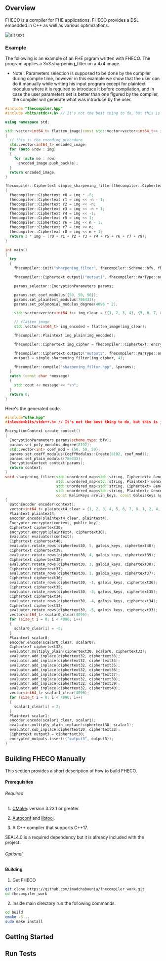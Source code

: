 ## Overview

FHECO is a compiler for FHE applications. FHECO provides a DSL embedded in C++ as well as various optimizations.

![alt text](https://lh3.googleusercontent.com/2-dyi6gLdBENz8Megq-EQjYLOifaq0wPbd1EVm4jBly1NBi-znMBJO4afjiRNKsElL_uelymrgZb1BghLxbLXw72LVhO7yLXEIVxeH0vye60oqzs9IivJHbAf3lQ5lcXsOqZOjlqlcO9OzSH-dcdj9Uk-11Uiiz0zmGqIgsS7T3dqKvEzoK42pS6Pgiufxhesp7lq9Fpp0GJSnwpdz8DeeK7l78u7Ac8RCMnDZzhXCZ6Qd2zWZeQRjAY2TKu2dpacEnON0Inr0Yzb3FaFJLgqFeIasGMSUCegh3YokKGflfzZvyH4a4T7Vh0S9aodXSYohEdeFsQcPTG73jaH9muPWwRUvafv5ewNzSebNKVqhj5G_q9l7Gk9fbUNkpTbOLxxCxSSYBQswKtRzkKTnxyMZQfLiAj6kdCobTtzC32qYa4pI-zltjLVAczqyEJrrhFTmyV5bW6QHxj2LXJoHqncXpKKtT5ulZlpJLnmW8FNXaSitSpnjZmbgc77yoA3XS84pWpDIxKrnooO8KQRpIyF5mc-l2hDJotoF0WCV80S7M4s6q87M4zj84QFmdyXgVj7Sdm2BNucda29irCM81xvHm0MBCLY6sCG0KeZX-tczi3Vro-jhshFnetg_8ZRBt0W0nvBVRfRG8nH_B0z9kQWe44Nr83nEdqDj3jJ1Ya7hVgf3gt8evPADG22a7ybJBAYw5RLHUMhjBnkuLgmxPjz1C3jNjaHGE3Tz-CaDzbvAHo3HKjPkCd350zkNKm9dW4JypaoLhRznh_FNzSe6AiI7P5KOJr5H9TPlUvYM6QdYOK4Rv6A-YgUYRl6FJLTbfnOSS9XgktFJwJsppT3rWvuffSkI-rJ2HcgvrMMfVI08_iYUbOR7K_UVVDdsJnrTG_xLJpUi1VT8uTPWrvDMroiAUOiTpj7B6gt4bzzCRp5OyhaP9G2I91ImrHzrT-kKLdzbYlO6VJvjQTmE70Xa3ROVBQRCdY8L5XX_ptHLXrLJGEe0YssSBXAda4uA=w1518-h642-no?authuser=0)

### Example

The following is an example of an FHE prgram written with FHECO. The program applies a 3x3 sharpening_filter on a 4x4 image.

* Note : Parameters selection is supposed to be done by the compiler during compile time, however in this example we show that the user can do it manually while writing his input program except for plaintext modulus where it is required to introduce it before compilation, and in case the user parameters set is better than one figured by the compiler, the compiler will generate what was introduce by the user.

```cpp
#include "fhecompiler.hpp"
#include <bits/stdc++.h> // It's not the best thing to do, but this is just for testing 

using namespace std;

std::vector<int64_t> flatten_image(const std::vector<vector<int64_t>> img)
{
  // this is the encoding procedure
  std::vector<int64_t> encoded_image;
  for (auto &row : img)
  {
    for (auto &e : row)
      encoded_image.push_back(e);
  }
  return encoded_image;
}

fhecompiler::Ciphertext simple_sharpening_filter(fhecompiler::Ciphertext &img, int n)
{
  fhecompiler::Ciphertext r0 = img * -8;
  fhecompiler::Ciphertext r1 = img << -n - 1;
  fhecompiler::Ciphertext r2 = img << -n;
  fhecompiler::Ciphertext r3 = img << -n + 1;
  fhecompiler::Ciphertext r4 = img << -1;
  fhecompiler::Ciphertext r5 = img << 1;
  fhecompiler::Ciphertext r6 = img << n - 1;
  fhecompiler::Ciphertext r7 = img << n;
  fhecompiler::Ciphertext r8 = img << n + 1;
  return 2 * img - (r0 + r1 + r2 + r3 + r4 + r5 + r6 + r7 + r8);
}

int main()
{
  try
  {
    fhecompiler::init("sharpening_filter", fhecompiler::Scheme::bfv, fhecompiler::Backend::SEAL);

    fhecompiler::Ciphertext output1("output1", fhecompiler::VarType::output);

    params_selector::EncryptionParameters params;

    params.set_coef_modulus({50, 50, 50});
    params.set_plaintext_modulus(786433);
    params.set_polynomial_modulus_degree(4096 * 2);

    std::vector<vector<int64_t>> img_clear = {{1, 2, 3, 4}, {5, 6, 7, 8}, {1, 2, 4, 7}, {12, 1, 2, 2}};

    // flatten image
    std::vector<int64_t> img_encoded = flatten_image(img_clear);

    fhecompiler::Plaintext img_plain(img_encoded);

    fhecompiler::Ciphertext img_cipher = fhecompiler::Ciphertext::encrypt(img_plain);

    fhecompiler::Ciphertext output3("output3", fhecompiler::VarType::output);
    output3 = simple_sharpening_filter(img_cipher, 4);

    fhecompiler::compile("sharpening_filter.hpp", &params);
  }
  catch (const char *message)
  {
    std::cout << message << "\n";
  }
  return 0;
}
```

Here's the generated code.

```cpp
#include"ufhe.hpp"
#inlcude<bits/stdc++.h> // It's not the best thing to do, but this is just for testing 

EncryptionContext create_context()
{
  EncryptionParameters params(scheme_type::bfv);
  params.set_poly_modulus_degree(8192);
  std::vector<int> coef_mod = {50, 50, 50};
  params.set_coeff_modulus(CoeffModulus::Create(8192, coef_mod));
  params.set_plain_modulus(786433);
  EncryptionContext context(params);
  return context;
}
void sharpening_filter(std::unordered_map<std::string, Ciphertext> &encrypted_inputs,
                       std::unordered_map<std::string, Plaintext> &encoded_inputs,
                       std::unordered_map<std::string, Ciphertext> &encrypted_outputs,
                       std::unordered_map<std::string, Plaintext> &encoded_outputs, const EncryptionContext &context,
                       const RelinKeys &relin_keys, const GaloisKeys &galois_keys, const PublicKey &public_key)
{
  BatchEncoder encoder(context);
  vector<int64_t> plaintext4_clear = {1, 2, 3, 4, 5, 6, 7, 8, 1, 2, 4, 7, 12, 1, 2, 2};
  Plaintext plaintext4;
  encoder.encode(plaintext4_clear, plaintext4);
  Encryptor encryptor(context, public_key);
  Ciphertext ciphertext30;
  encryptor.encrypt(plaintext4, ciphertext30);
  Evaluator evaluator(context);
  Ciphertext ciphertext40;
  evaluator.rotate_rows(ciphertext30, 5, galois_keys, ciphertext40);
  Ciphertext ciphertext39;
  evaluator.rotate_rows(ciphertext30, 4, galois_keys, ciphertext39);
  Ciphertext ciphertext38;
  evaluator.rotate_rows(ciphertext30, 3, galois_keys, ciphertext38);
  Ciphertext ciphertext37;
  evaluator.rotate_rows(ciphertext30, 1, galois_keys, ciphertext37);
  Ciphertext ciphertext36;
  evaluator.rotate_rows(ciphertext30, -1, galois_keys, ciphertext36);
  Ciphertext ciphertext35;
  evaluator.rotate_rows(ciphertext30, -3, galois_keys, ciphertext35);
  Ciphertext ciphertext34;
  evaluator.rotate_rows(ciphertext30, -4, galois_keys, ciphertext34);
  Ciphertext ciphertext33;
  evaluator.rotate_rows(ciphertext30, -5, galois_keys, ciphertext33);
  vector<int64_t> scalar0_clear(4096);
  for (size_t i = 0; i < 4096; i++)
  {
    scalar0_clear[i] = -8;
  }
  Plaintext scalar0;
  encoder.encode(scalar0_clear, scalar0);
  Ciphertext ciphertext32;
  evaluator.multiply_plain(ciphertext30, scalar0, ciphertext32);
  evaluator.add_inplace(ciphertext32, ciphertext33);
  evaluator.add_inplace(ciphertext32, ciphertext34);
  evaluator.add_inplace(ciphertext32, ciphertext35);
  evaluator.add_inplace(ciphertext32, ciphertext36);
  evaluator.add_inplace(ciphertext32, ciphertext37);
  evaluator.add_inplace(ciphertext32, ciphertext38);
  evaluator.add_inplace(ciphertext32, ciphertext39);
  evaluator.add_inplace(ciphertext32, ciphertext40);
  vector<int64_t> scalar1_clear(4096);
  for (size_t i = 0; i < 4096; i++)
  {
    scalar1_clear[i] = 2;
  }
  Plaintext scalar1;
  encoder.encode(scalar1_clear, scalar1);
  evaluator.multiply_plain_inplace(ciphertext30, scalar1);
  evaluator.sub_inplace(ciphertext30, ciphertext32);
  Ciphertext output3 = ciphertext30;
  encrypted_outputs.insert({"output3", output3});
}
```

## Building FHECO Manually

This section provides a short description of how to build FHECO. 

#### Prerequisites

###### Required
1) [CMake](https://cmake.org/): version 3.22.1 or greater.

2) [Autoconf](https://www.gnu.org/software/autoconf/) and [libtool](https://www.gnu.org/software/libtool/).

3) A C++ compiler that supports C++17.

SEAL4.0 is a required dependency but it is already included with the project.
  
###### Optional

#### Building

1) Get FHECO
```bash
git clone https://github.com/imadchabounia/fhecompiler_work.git
cd fhecompiler_work
```
2) Inside main directory run the following commands.
```bash
cd build
cmake -S ..
sudo make install
```
## Getting Started

## Run Tests
